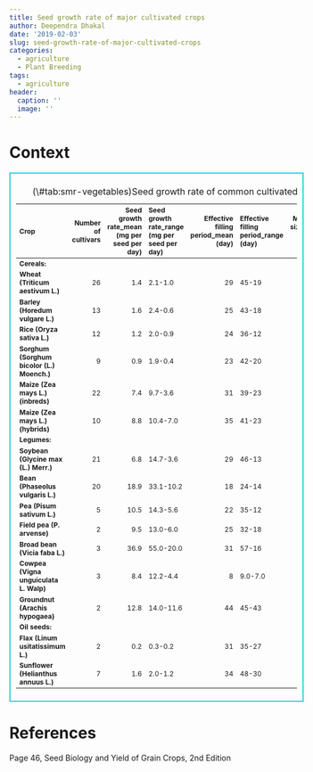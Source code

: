 ```yaml
---
title: Seed growth rate of major cultivated crops
author: Deependra Dhakal
date: '2019-02-03'
slug: seed-growth-rate-of-major-cultivated-crops
categories:
  - agriculture
  - Plant Breeding
tags:
  - agriculture
header:
  caption: ''
  image: ''
---
```

<script src="{{< blogdown/postref >}}index_files/kePrint/kePrint.js"></script>
<link href="{{< blogdown/postref >}}index_files/lightable/lightable.css" rel="stylesheet" />



# Context


<div style="border: 2px solid #22d0dd; padding: 10px; overflow-x: scroll; width:100%; "><table class="table table-striped table-hover table-condensed table-responsive" style="font-size: 12px; margin-left: auto; margin-right: auto;">
<caption style="font-size: initial !important;">(\#tab:smr-vegetables)Seed growth rate of common cultivated crop species</caption>
 <thead>
  <tr>
   <th style="text-align:left;"> Crop </th>
   <th style="text-align:right;"> Number of cultivars </th>
   <th style="text-align:right;"> Seed growth rate_mean (mg per seed per day) </th>
   <th style="text-align:left;"> Seed growth rate_range (mg per seed per day) </th>
   <th style="text-align:right;"> Effective filling period_mean (day) </th>
   <th style="text-align:left;"> Effective filling period_range (day) </th>
   <th style="text-align:right;"> Maximum size_mean (mg per seed) </th>
   <th style="text-align:left;"> Maximum size_range (mg per seed) </th>
  </tr>
 </thead>
<tbody>
  <tr>
   <td style="text-align:left;font-weight: bold;"> Cereals: </td>
   <td style="text-align:right;">  </td>
   <td style="text-align:right;">  </td>
   <td style="text-align:left;">  </td>
   <td style="text-align:right;">  </td>
   <td style="text-align:left;">  </td>
   <td style="text-align:right;">  </td>
   <td style="text-align:left;">  </td>
  </tr>
  <tr>
   <td style="text-align:left;font-weight: bold;"> Wheat (Triticum aestivum L.) </td>
   <td style="text-align:right;"> 26 </td>
   <td style="text-align:right;"> 1.4 </td>
   <td style="text-align:left;"> 2.1-1.0 </td>
   <td style="text-align:right;"> 29 </td>
   <td style="text-align:left;"> 45-19 </td>
   <td style="text-align:right;"> 41 </td>
   <td style="text-align:left;"> 55-23 </td>
  </tr>
  <tr>
   <td style="text-align:left;font-weight: bold;"> Barley (Horedum vulgare L.) </td>
   <td style="text-align:right;"> 13 </td>
   <td style="text-align:right;"> 1.6 </td>
   <td style="text-align:left;"> 2.4-0.6 </td>
   <td style="text-align:right;"> 25 </td>
   <td style="text-align:left;"> 43-18 </td>
   <td style="text-align:right;"> 38 </td>
   <td style="text-align:left;"> 50-22 </td>
  </tr>
  <tr>
   <td style="text-align:left;font-weight: bold;"> Rice (Oryza sativa L.) </td>
   <td style="text-align:right;"> 12 </td>
   <td style="text-align:right;"> 1.2 </td>
   <td style="text-align:left;"> 2.0-0.9 </td>
   <td style="text-align:right;"> 24 </td>
   <td style="text-align:left;"> 36-12 </td>
   <td style="text-align:right;"> 28 </td>
   <td style="text-align:left;"> 50-20 </td>
  </tr>
  <tr>
   <td style="text-align:left;font-weight: bold;"> Sorghum (Sorghum bicolor (L.) Moench.) </td>
   <td style="text-align:right;"> 9 </td>
   <td style="text-align:right;"> 0.9 </td>
   <td style="text-align:left;"> 1.9-0.4 </td>
   <td style="text-align:right;"> 23 </td>
   <td style="text-align:left;"> 42-20 </td>
   <td style="text-align:right;"> 28 </td>
   <td style="text-align:left;"> 37-19 </td>
  </tr>
  <tr>
   <td style="text-align:left;font-weight: bold;"> Maize (Zea mays L.) (inbreds) </td>
   <td style="text-align:right;"> 22 </td>
   <td style="text-align:right;"> 7.4 </td>
   <td style="text-align:left;"> 9.7-3.6 </td>
   <td style="text-align:right;"> 31 </td>
   <td style="text-align:left;"> 39-23 </td>
   <td style="text-align:right;"> 228 </td>
   <td style="text-align:left;"> 322-86 </td>
  </tr>
  <tr>
   <td style="text-align:left;font-weight: bold;"> Maize (Zea mays L.) (hybrids) </td>
   <td style="text-align:right;"> 10 </td>
   <td style="text-align:right;"> 8.8 </td>
   <td style="text-align:left;"> 10.4-7.0 </td>
   <td style="text-align:right;"> 35 </td>
   <td style="text-align:left;"> 41-23 </td>
   <td style="text-align:right;"> 302 </td>
   <td style="text-align:left;"> 410-229 </td>
  </tr>
  <tr>
   <td style="text-align:left;font-weight: bold;"> Legumes: </td>
   <td style="text-align:right;">  </td>
   <td style="text-align:right;">  </td>
   <td style="text-align:left;">  </td>
   <td style="text-align:right;">  </td>
   <td style="text-align:left;">  </td>
   <td style="text-align:right;">  </td>
   <td style="text-align:left;">  </td>
  </tr>
  <tr>
   <td style="text-align:left;font-weight: bold;"> Soybean (Glycine max (L.) Merr.) </td>
   <td style="text-align:right;"> 21 </td>
   <td style="text-align:right;"> 6.8 </td>
   <td style="text-align:left;"> 14.7-3.6 </td>
   <td style="text-align:right;"> 29 </td>
   <td style="text-align:left;"> 46-13 </td>
   <td style="text-align:right;"> 202 </td>
   <td style="text-align:left;"> 484-84 </td>
  </tr>
  <tr>
   <td style="text-align:left;font-weight: bold;"> Bean (Phaseolus vulgaris L.) </td>
   <td style="text-align:right;"> 20 </td>
   <td style="text-align:right;"> 18.9 </td>
   <td style="text-align:left;"> 33.1-10.2 </td>
   <td style="text-align:right;"> 18 </td>
   <td style="text-align:left;"> 24-14 </td>
   <td style="text-align:right;"> 345 </td>
   <td style="text-align:left;"> 540-190 </td>
  </tr>
  <tr>
   <td style="text-align:left;font-weight: bold;"> Pea (Pisum sativum L.) </td>
   <td style="text-align:right;"> 5 </td>
   <td style="text-align:right;"> 10.5 </td>
   <td style="text-align:left;"> 14.3-5.6 </td>
   <td style="text-align:right;"> 22 </td>
   <td style="text-align:left;"> 35-12 </td>
   <td style="text-align:right;"> 195 </td>
   <td style="text-align:left;"> 224-150 </td>
  </tr>
  <tr>
   <td style="text-align:left;font-weight: bold;"> Field pea (P. arvense) </td>
   <td style="text-align:right;"> 2 </td>
   <td style="text-align:right;"> 9.5 </td>
   <td style="text-align:left;"> 13.0-6.0 </td>
   <td style="text-align:right;"> 25 </td>
   <td style="text-align:left;"> 32-18 </td>
   <td style="text-align:right;"> 211 </td>
   <td style="text-align:left;"> 232-190 </td>
  </tr>
  <tr>
   <td style="text-align:left;font-weight: bold;"> Broad bean (Vicia faba L.) </td>
   <td style="text-align:right;"> 3 </td>
   <td style="text-align:right;"> 36.9 </td>
   <td style="text-align:left;"> 55.0-20.0 </td>
   <td style="text-align:right;"> 31 </td>
   <td style="text-align:left;"> 57-16 </td>
   <td style="text-align:right;"> 1104 </td>
   <td style="text-align:left;"> 2017-414 </td>
  </tr>
  <tr>
   <td style="text-align:left;font-weight: bold;"> Cowpea (Vigna unguiculata L. Walp) </td>
   <td style="text-align:right;"> 3 </td>
   <td style="text-align:right;"> 8.4 </td>
   <td style="text-align:left;"> 12.2-4.4 </td>
   <td style="text-align:right;"> 8 </td>
   <td style="text-align:left;"> 9.0-7.0 </td>
   <td style="text-align:right;"> 73 </td>
   <td style="text-align:left;"> 122-32 </td>
  </tr>
  <tr>
   <td style="text-align:left;font-weight: bold;"> Groundnut (Arachis hypogaea) </td>
   <td style="text-align:right;"> 2 </td>
   <td style="text-align:right;"> 12.8 </td>
   <td style="text-align:left;"> 14.0-11.6 </td>
   <td style="text-align:right;"> 44 </td>
   <td style="text-align:left;"> 45-43 </td>
   <td style="text-align:right;"> 563 </td>
   <td style="text-align:left;"> 626-500 </td>
  </tr>
  <tr>
   <td style="text-align:left;font-weight: bold;"> Oil seeds: </td>
   <td style="text-align:right;">  </td>
   <td style="text-align:right;">  </td>
   <td style="text-align:left;">  </td>
   <td style="text-align:right;">  </td>
   <td style="text-align:left;">  </td>
   <td style="text-align:right;">  </td>
   <td style="text-align:left;">  </td>
  </tr>
  <tr>
   <td style="text-align:left;font-weight: bold;"> Flax (Linum usitatissimum L.) </td>
   <td style="text-align:right;"> 2 </td>
   <td style="text-align:right;"> 0.2 </td>
   <td style="text-align:left;"> 0.3-0.2 </td>
   <td style="text-align:right;"> 31 </td>
   <td style="text-align:left;"> 35-27 </td>
   <td style="text-align:right;"> 8 </td>
   <td style="text-align:left;"> 8.0-7.0 </td>
  </tr>
  <tr>
   <td style="text-align:left;font-weight: bold;"> Sunflower (Helianthus annuus L.) </td>
   <td style="text-align:right;"> 7 </td>
   <td style="text-align:right;"> 1.6 </td>
   <td style="text-align:left;"> 2.0-1.2 </td>
   <td style="text-align:right;"> 34 </td>
   <td style="text-align:left;"> 48-30 </td>
   <td style="text-align:right;"> 54 </td>
   <td style="text-align:left;"> 75-39 </td>
  </tr>
</tbody>
</table></div>


# References

Page 46, Seed Biology and Yield of Grain Crops, 2nd Edition
